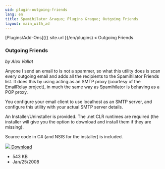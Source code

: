 ```yaml
---
uid: plugin-outgoing-friends
lang: en
title: Spamihilator &raquo; Plugins &raquo; Outgoing Friends
layout: main_with_ad
---
```


[Plugins/Add-Ons]({{ site.url }}/en/plugins) &laquo; Outgoing Friends

### Outgoing Friends

_by Alex Vallat_

Anyone I send an email to is not a spammer, so what this utility does is scan every outgoing email and adds all the recipients to the Spamihilator Friends list. It does this by using acting as an SMTP proxy (courtesy of the EmailRelay project), in much the same way as Spamihilator is behaving as a POP proxy.

You configure your email client to use localhost as an SMTP server, and configure this utility with your actual SMTP server details.

An Installer/Uninstaller is provided. The .net CLR runtimes are required (the installer will give you the option to download and install them if they are missing).

Source code in C# (and NSIS for the installer) is included.

<div class="downloadsection">
<a href="http://www.byalexv.co.uk/spamihilator/OutgoingFriends-0.5.exe" class="radius button left" id="download-button"><img src="{{site.url}}/images/download-arrow.png"> Download</a>
<ul id="download-notes">
<li>543 KB</li>
<li>Jan/25/2008</li>
</ul>
</div>

